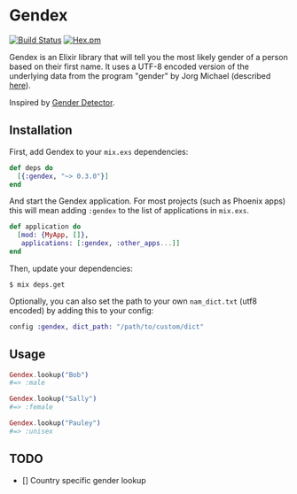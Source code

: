# Gendex

[![Build Status](https://travis-ci.org/dre1080/gendex.svg?branch=master)](https://travis-ci.org/dre1080/gendex) [![Hex.pm](https://img.shields.io/hexpm/v/gendex.svg?style=flat-square)](https://hex.pm/packages/gendex)

Gendex is an Elixir library that will tell you the most likely gender of a person based on their first name.
It uses a UTF-8 encoded version of the underlying data from the program "gender" by Jorg Michael (described [here](http://www.autohotkey.com/community/viewtopic.php?t=22000)).

Inspired by [Gender Detector](https://github.com/bmuller/gender_detector).

## Installation

First, add Gendex to your `mix.exs` dependencies:

```elixir
def deps do
  [{:gendex, "~> 0.3.0"}]
end
```

And start the Gendex application. For most projects (such as
Phoenix apps) this will mean adding `:gendex` to the list of applications in
`mix.exs`.

```elixir
def application do
  [mod: {MyApp, []},
   applications: [:gendex, :other_apps...]]
end
```

Then, update your dependencies:

```sh-session
$ mix deps.get
```

Optionally, you can also set the path to your own `nam_dict.txt` (utf8 encoded)
by adding this to your config:

```elixir
config :gendex, dict_path: "/path/to/custom/dict"
```

## Usage

```elixir
Gendex.lookup("Bob")
#=> :male

Gendex.lookup("Sally")
#=> :female

Gendex.lookup("Pauley")
#=> :unisex
```

## TODO

- [] Country specific gender lookup
